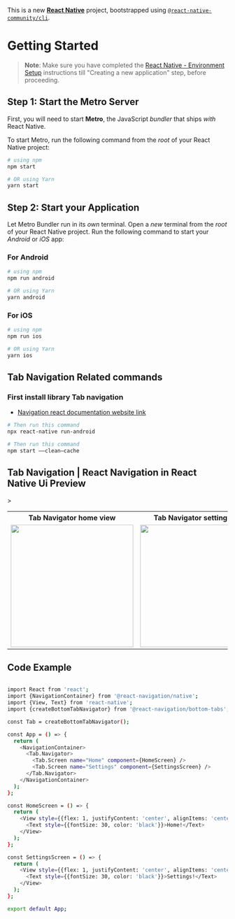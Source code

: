 This is a new [**React Native**](https://reactnative.dev) project, bootstrapped using [`@react-native-community/cli`](https://github.com/react-native-community/cli).

# Getting Started

> **Note**: Make sure you have completed the [React Native - Environment Setup](https://reactnative.dev/docs/environment-setup) instructions till "Creating a new application" step, before proceeding.

## Step 1: Start the Metro Server

First, you will need to start **Metro**, the JavaScript _bundler_ that ships _with_ React Native.

To start Metro, run the following command from the _root_ of your React Native project:

```bash
# using npm
npm start

# OR using Yarn
yarn start
```

## Step 2: Start your Application

Let Metro Bundler run in its _own_ terminal. Open a _new_ terminal from the _root_ of your React Native project. Run the following command to start your _Android_ or _iOS_ app:

### For Android

```bash
# using npm
npm run android

# OR using Yarn
yarn android
```

### For iOS

```bash
# using npm
npm run ios

# OR using Yarn
yarn ios
```


## Tab Navigation Related commands
### First install library Tab navigation
- [Navigation react documentation website link](https://reactnavigation.org/docs/tab-based-navigation)
```bash
# Then run this command
npx react-native run-android
```



```bash
# Then run this command
npm start ——clean—cache
````

## Tab Navigation | React Navigation in React Native Ui Preview

<table>
  
  
<tr>                    
   
   <th>Tab Navigator home view</th>
   <th>Tab Navigator settings view</th>

</tr>
  
  
  
  
<tr>
  
<td>

<img src="https://github.com/mdsomad/React_Native_Components/assets/103892160/2228d9a2-756d-4441-89bd-fc77f50698d5" width="280"/>

</td>
<td>

<img src="https://github.com/mdsomad/React_Native_Components/assets/103892160/73c20acd-6a82-40ad-8454-5b0f78f47d30" width="280"/>

</td>
>

</table>





## Code Example

```bash

import React from 'react';
import {NavigationContainer} from '@react-navigation/native';
import {View, Text} from 'react-native';
import {createBottomTabNavigator} from '@react-navigation/bottom-tabs';

const Tab = createBottomTabNavigator();

const App = () => {
  return (
    <NavigationContainer>
      <Tab.Navigator>
        <Tab.Screen name="Home" component={HomeScreen} />
        <Tab.Screen name="Settings" component={SettingsScreen} />
      </Tab.Navigator>
    </NavigationContainer>
  );
};

const HomeScreen = () => {
  return (
    <View style={{flex: 1, justifyContent: 'center', alignItems: 'center'}}>
      <Text style={{fontSize: 30, color: 'black'}}>Home!</Text>
    </View>
  );
};

const SettingsScreen = () => {
  return (
    <View style={{flex: 1, justifyContent: 'center', alignItems: 'center'}}>
      <Text style={{fontSize: 30, color: 'black'}}>Settings!</Text>
    </View>
  );
};

export default App;


```

